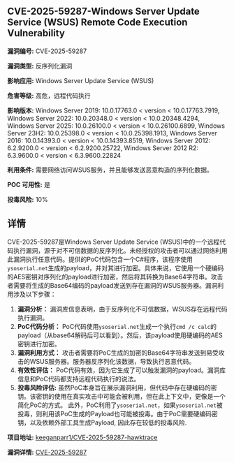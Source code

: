 ## CVE-2025-59287-Windows Server Update Service (WSUS) Remote Code Execution Vulnerability

**漏洞编号:** CVE-2025-59287

**漏洞类型:** 反序列化漏洞

**影响应用:** Windows Server Update Service (WSUS)

**危害等级:** 高危，远程代码执行

**影响版本:** Windows Server 2019: 10.0.17763.0 < version < 10.0.17763.7919, Windows Server 2022: 10.0.20348.0 < version < 10.0.20348.4294, Windows Server 2025: 10.0.26100.0 < version < 10.0.26100.6899, Windows Server 23H2: 10.0.25398.0 < version < 10.0.25398.1913, Windows Server 2016: 10.0.14393.0 < version < 10.0.14393.8519, Windows Server 2012: 6.2.9200.0 < version < 6.2.9200.25722, Windows Server 2012 R2: 6.3.9600.0 < version < 6.3.9600.22824

**利用条件:** 需要网络访问WSUS服务，并且能够发送恶意构造的序列化数据。

**POC 可用性:** 是

**投毒风险:** 10%

## 详情

CVE-2025-59287是Windows Server Update Service (WSUS)中的一个远程代码执行漏洞，源于对不可信数据的反序列化。未经授权的攻击者可以通过网络利用此漏洞执行任意代码。提供的PoC代码包含一个C#程序，该程序使用`ysoserial.net`生成的payload，并对其进行加密。具体来说，它使用一个硬编码的AES密钥对序列化的payload进行加密，然后将其转换为Base64字符串。攻击者需要将生成的Base64编码的payload发送到存在漏洞的WSUS服务器。漏洞利用涉及以下步骤：

1.  **漏洞分析：** 漏洞库信息表明，由于反序列化不可信数据，WSUS存在远程代码执行漏洞。
2.  **PoC代码分析：** PoC代码使用`ysoserial.net`生成一个执行`cmd /c calc`的payload（从base64解码后可以看到）。然后，该payload使用硬编码的AES密钥进行加密。
3.  **漏洞利用方式：** 攻击者需要将PoC生成的加密的Base64字符串发送到易受攻击的WSUS服务器。服务器反序列化该数据，导致执行恶意代码。
4.  **有效性评估：** PoC代码有效，因为它生成了可以触发漏洞的payload。漏洞库信息和PoC代码都支持远程代码执行的说法。
5. **投毒风险评估:** 虽然PoC本身旨在展示漏洞利用，但代码中存在硬编码的密钥。该密钥的使用在真实攻击中可能会被利用，但在此上下文中，更像是一个简化PoC的方式。 此外，PoC利用了`ysoserial.net`，如果`ysoserial.net`被投毒，则利用该PoC生成的Payload也可能被投毒。由于PoC需要硬编码密钥，以及依赖外部工具生成Payload, 因此存在较低的投毒风险.

**项目地址:** [keeganparr1/CVE-2025-59287-hawktrace](https://github.com/keeganparr1/CVE-2025-59287-hawktrace)

**漏洞详情:** [CVE-2025-59287](https://nvd.nist.gov/vuln/detail/CVE-2025-59287)